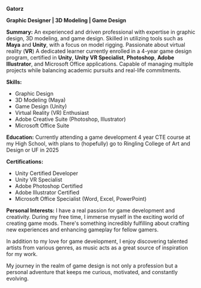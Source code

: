 **Gatorz**

**Graphic Designer | 3D Modeling | Game Design**

**Summary:**
An experienced and driven professional with expertise in graphic design, 3D modeling, and game design. Skilled in utilizing tools such as **Maya** and **Unity**, with a focus on model rigging. Passionate about virtual reality (**VR**) A dedicated learner currently enrolled in a 4-year game design program, certified in **Unity**, **Unity VR Specialist**, **Photoshop**, **Adobe Illustrator**, and Microsoft Office applications. Capable of managing multiple projects while balancing academic pursuits and real-life commitments.

**Skills:**
- Graphic Design
- 3D Modeling (Maya)
- Game Design (Unity)
- Virtual Reality (VR) Enthusiast
- Adobe Creative Suite (Photoshop, Illustrator)
- Microsoft Office Suite

**Education:**
Currently attending a game development 4 year CTE course at my High School, with plans to (hopefully) go to Ringling College of Art and Design or UF in 2025

**Certifications:**
- Unity Certified Developer
- Unity VR Specialist
- Adobe Photoshop Certified
- Adobe Illustrator Certified
- Microsoft Office Specialist (Word, Excel, PowerPoint)


**Personal Interests:**
I have a real passion for game development and creativity. During my free time, I immerse myself in the exciting world of creating game mods. There's something incredibly fulfilling about crafting new experiences and enhancing gameplay for fellow gamers.

In addition to my love for game development, I enjoy discovering talented artists from various genres, as music acts as a great source of inspiration for my work.

My journey in the realm of game design is not only a profession but a personal adventure that keeps me curious, motivated, and constantly evolving.
